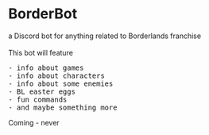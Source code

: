 # BorderBot
a Discord bot for anything related to Borderlands franchise <br><br>
This bot will feature 
<pre>
- info about games
- info about characters
- info about some enemies
- BL easter eggs
- fun commands
- and maybe something more
</pre>

Coming  - never
